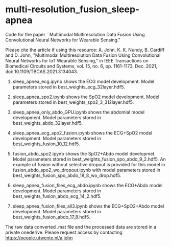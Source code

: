 # multi-resolution_fusion_sleep-apnea
Code for the paper ``Multimodal Multiresolution Data Fusion Using Convolutional Neural Networks for Wearable Sensing."

Please cite the article if using this resource: A. John, K. K. Nundy, B. Cardiff and D. John, "Multimodal Multiresolution Data Fusion Using Convolutional Neural Networks for IoT Wearable Sensing," in IEEE Transactions on Biomedical Circuits and Systems, vol. 15, no. 6, pp. 1161-1173, Dec. 2021, doi: 10.1109/TBCAS.2021.3134043.

1. sleep_apnea_ecg.ipynb shows the ECG model development. Model parameters stored in best_weights_ecg_32layer.hdf5.

2. sleep_apnea_spo2.ipynb shows the SpO2 model development. Model parameters stored in best_weights_spo2_3_312layer.hdf5.

3. sleep_apnea_only_abdo_GPU.ipynb shows the abdomial model development. Model parameters stored in best_weights_abdo_32layer.hdf5.

4. sleep_apnea_ecg_spo2_fusion.ipynb shows the ECG+SpO2 model development. Model parameters stored in best_weights_fusion_10_12.hdf5.

5. fusion_abdo_spo2.ipynb shows the SpO2+Abdo model developmet. Model parameters stored in best_weights_fusion_spo_abdo_9_2.hdf5. An example of fusion without selective dropout is provided for this model in fusion_abdo_spo2_wo_dropout.ipynb with model parameters stored in best_weights_fusion_spo_abdo_18_8_wo_drop.hdf5.

6. sleep_apnea_fusion_files_ecg_abdo.ipynb shows the ECG+Abdo model development. Model parameters stored in best_weights_fusion_abdo_ecg_14_2.hdf5.

7. sleep_apnea_fusion_files_all3.ipynb shows the ECG+SpO2+Abdo model development. Model parameters stored in best_weights_fusion_abdo_17_8.hdf5.

The raw data converted .mat file and the processed data are stored in a private onederive. Please request access by contacting https://people.utwente.nl/a.john
